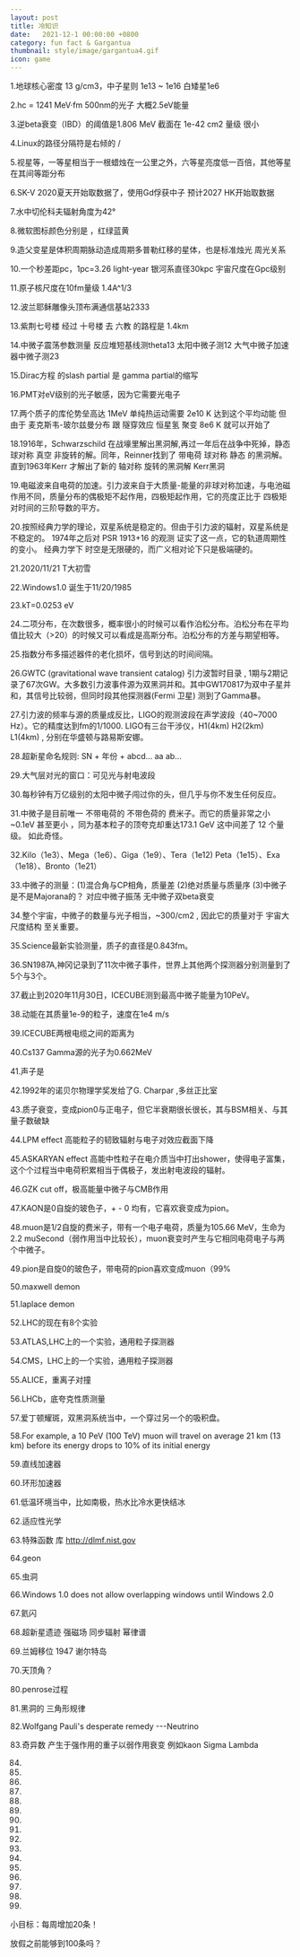 ```yaml
---
layout: post
title: 冷知识
date:   2021-12-1 00:00:00 +0800
category: fun fact & Gargantua
thumbnail: style/image/gargantua4.gif
icon: game
---
```


1.地球核心密度 13 g/cm3，中子星则 1e13 ~ 1e16  白矮星1e6

2.hc = 1241 MeV·fm  500nm的光子 大概2.5eV能量

3.逆beta衰变（IBD）的阈值是1.806 MeV  截面在 1e-42 cm2 量级  很小

4.Linux的路径分隔符是右倾的 /

5.视星等，一等星相当于一根蜡烛在一公里之外，六等星亮度低一百倍，其他等星在其间等距分布

6.SK-Ⅴ 2020夏天开始取数据了，使用Gd俘获中子   预计2027 HK开始取数据

7.水中切伦科夫辐射角度为42°

8.微软图标颜色分别是 ，红绿蓝黄

9.造父变星是体积周期脉动造成周期多普勒红移的星体，也是标准烛光   周光关系

10.一个秒差距pc，1pc=3.26 light-year  银河系直径30kpc  宇宙尺度在Gpc级别

11.原子核尺度在10fm量级  1.4A^1/3

12.波兰耶稣雕像头顶布满通信基站2333

13.紫荆七号楼 经过 十号楼  去 六教 的路程是 1.4km

14.中微子震荡参数测量  反应堆短基线测theta13   太阳中微子测12   大气中微子加速器中微子测23

15.Dirac方程 的slash partial  是 gamma partial的缩写 

16.PMT对eV级别的光子敏感，因为它需要光电子

17.两个质子的库伦势垒高达 1MeV 单纯热运动需要 2e10 K 达到这个平均动能  但由于 麦克斯韦-玻尔兹曼分布  跟 隧穿效应  恒星氢 聚变  8e6 K 就可以开始了

18.1916年，Schwarzschild 在战壕里解出黑洞解,再过一年后在战争中死掉，静态 球对称 真空 非旋转的解。同年，Reinner找到了 带电荷 球对称 静态 的黑洞解。 直到1963年Kerr 才解出了新的 轴对称 旋转的黑洞解 Kerr黑洞

19.电磁波来自电荷的加速。引力波来自于大质量-能量的非球对称加速，与电池磁作用不同，质量分布的偶极矩不起作用，四极矩起作用，它的亮度正比于 四极矩对时间的三阶导数的平方。

20.按照经典力学的理论，双星系统是稳定的。但由于引力波的辐射，双星系统是不稳定的。 1974年之后对 PSR 1913+16 的观测 证实了这一点，它的轨道周期性的变小。 经典力学下  时空是无限硬的，而广义相对论下只是极端硬的。

21.2020/11/21 T大初雪

22.Windows1.0 诞生于11/20/1985

23.kT=0.0253 eV

24.二项分布，在次数很多，概率很小的时候可以看作泊松分布。泊松分布在平均值比较大（>20）的时候又可以看成是高斯分布。泊松分布的方差与期望相等。

25.指数分布多描述器件的老化损坏，信号到达的时间间隔。

26.GWTC (gravitational wave transient catalog) 引力波暂时目录 , 1期与2期记录了67次GW。大多数引力波事件源为双黑洞并和。其中GW170817为双中子星并和，其信号比较弱，但同时段其他探测器(Fermi 卫星) 测到了Gamma暴。

27.引力波的频率与源的质量成反比，LIGO的观测波段在声学波段（40~7000 Hz）。它的精度达到fm的1/1000. LIGO有三台干涉仪，H1(4km) H2(2km)  L1(4km) , 分别在华盛顿与路易斯安娜。

28.超新星命名规则: SN + 年份 + abcd... aa ab...  

29.大气层对光的窗口：可见光与射电波段

30.每秒钟有万亿级别的太阳中微子闯过你的头，但几乎与你不发生任何反应。

31.中微子是目前唯一 不带电荷的 不带色荷的 费米子。而它的质量非常之小 ~0.1eV 甚至更小 ，同为基本粒子的顶夸克却重达173.1 GeV  这中间差了 12 个量级。 如此奇怪。

32.Kilo（1e3）、Mega（1e6）、Giga（1e9）、Tera（1e12)  Peta（1e15）、Exa（1e18）、Bronto（1e21）

33.中微子的测量：(1)混合角与CP相角，质量差  (2)绝对质量与质量序   (3)中微子是不是Majorana的？  对应中微子振荡     无中微子双beta衰变

34.整个宇宙，中微子的数量与光子相当，~300/cm2 , 因此它的质量对于 宇宙大尺度结构 至关重要。

35.Science最新实验测量，质子的直径是0.843fm。

36.SN1987A,神冈记录到了11次中微子事件，世界上其他两个探测器分别测量到了5个与3个。

37.截止到2020年11月30日，ICECUBE测到最高中微子能量为10PeV。

38.动能在其质量1e-9的粒子，速度在1e4 m/s

39.ICECUBE两根电缆之间的距离为

40.Cs137 Gamma源的光子为0.662MeV

41.声子是

42.1992年的诺贝尔物理学奖发给了G. Charpar ,多丝正比室

43.质子衰变，变成pion0与正电子，但它半衰期很长很长，其与BSM相关、与其量子数破缺

44.LPM effect 高能粒子的韧致辐射与电子对效应截面下降

45.ASKARYAN effect 高能中性粒子在电介质当中打出shower，使得电子富集，这个个过程当中电荷积累相当于偶极子，发出射电波段的辐射。

46.GZK cut off，极高能量中微子与CMB作用

47.KAON是0自旋的玻色子，+ - 0 均有，它喜欢衰变成为pion。

48.muon是1/2自旋的费米子，带有一个电子电荷，质量为105.66 MeV，生命为2.2 muSecond（弱作用当中比较长），muon衰变时产生与它相同电荷电子与两个中微子。

49.pion是自旋0的玻色子，带电荷的pion喜欢变成muon（99%

50.maxwell demon

51.laplace demon

52.LHC的现在有8个实验

53.ATLAS,LHC上的一个实验，通用粒子探测器

54.CMS，LHC上的一个实验，通用粒子探测器

55.ALICE，重离子对撞

56.LHCb，底夸克性质测量

57.爱丁顿耀斑，双黑洞系统当中，一个穿过另一个的吸积盘。

58.For example, a 10 PeV (100 TeV) muon will travel on average 21 km (13 km) before its energy drops to 10% of its initial energy

59.直线加速器

60.环形加速器

61.低温环境当中，比如南极，热水比冷水更快结冰

62.适应性光学

63.特殊函数 库 http://dlmf.nist.gov

64.geon     

65.虫洞

66.Windows 1.0 does not allow overlapping windows until Windows 2.0

67.氦闪

68.超新星遗迹  强磁场 同步辐射  幂律谱

69.兰姆移位  1947 谢尔特岛

70.天顶角？

80.penrose过程

81.黑洞的 三角形规律

82.Wolfgang Pauli's desperate remedy ---Neutrino

83.奇异数  产生于强作用的重子以弱作用衰变  例如kaon Sigma Lambda

84.

85.

86.

87.

88.

89.

90.

91.

92.

93.

94.

95.

96.

97.

98.

99.









小目标：每周增加20条！


放假之前能够到100条吗？























